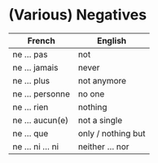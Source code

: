 # (Various) Negatives

| French | English |
|-|-|
| ne … pas | not |
| ne … jamais | never |
| ne … plus | not anymore |
| ne … personne | no one |
| ne … rien | nothing |
| ne … aucun(e) | not a single |
| ne … que | only / nothing but |
| ne … ni … ni | neither … nor |
